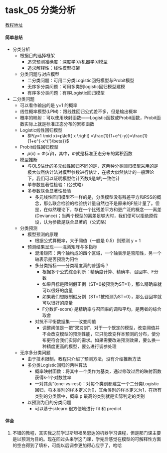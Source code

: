 # task_05 分类分析

[教程地址](https://github.com/Git-Model/Modeling-Universe/blob/main/Data%20Analysis%20and%20Statistical%20Modeling/task_05%20%E5%88%86%E7%B1%BB%E5%88%86%E6%9E%90/%E5%88%86%E7%B1%BB.ipynb)

#### 简单总结
* 分类分析
  * 根据目的选择框架
    * 追求预测准确度：深度学习/机器学习模型
    * 追求解释性：线性模型框架  
  * 分类问题与对应模型
    * 二分类问题：可用二分类Logistic回归模型与Probit模型
    * 无序多分类问题：可用多类别logistic回归模型建模
    * 有序多分类问题：有序Logistic回归模型
* 二分类问题
  * 可以看作输出的是 y=1 的概率
  * 线性概率模型(LPM)：跟线性回归公式差不多，但是输出概率
  * 概率的映射：可以使用映射函数——Logistic函数或Probit函数，Probit函数实际上就是标准正态分布的累积函数
  * Logistic线性回归模型
    * $P(y=1 \mid x)=p\left( x \right) =\frac{1}{1+e^{-y}}=\frac{1}{1+e^{-x^{'}\beta}}$
  * Probit线性回归模型
    * $p(x)=\Phi\left(x^{\prime} \beta\right)$，其中，$\Phi$就是标准正态分布的累积函数
  * 模型推断
    * 与OLS估计的多元线性回归不同的是，这两种分类回归模型采用的是极大似然估计法对模型参数进行估计，在极大似然估计的一般理论下，我们可以证明模型估计系数$\hat{\beta}$是$\beta$的一致估计
    * 单参数显著性检验：(公式略)
    * 多参数联合显著性检验
      * 多元线性回归模型不一样的是，分类模型没有残差平方和RSS的概念，那么联合检验的检验统计量自然也不是原来的F统计量了。但是，在似然理论下，存在一个比残差平方和更广泛的概念——离差(Deviance)；当两个模型的离差足够大时，我们便可以拒绝原假设，认为参数是联合显著的（公式略）
  * 分类预测
    * 模型预测的原理
      * 根据公式算概率，大于阈值（一般是 0.5）则预测 y = 1
    * 预测结果呈现——混淆矩阵与多指标
      * 混淆矩阵：两个轴构成的四个区域，一个轴表示是否阳性，另一个轴表示是否预测为阳性
      * 多分类指标——分类精度真的普适吗？
        * 根据多个公式综合判断：精确度计算、精确率、召回率、F分数
        * 如果目标是限制假正例（ST=0被预测为ST=1），那么精确率就可以很好的度量
        * 如果我们想限制假反例（ST=1被预测为ST=0），那么召回率就可以很好的度量
        * F分数(F-score) 是精确率与召回率的调和平均，是两者的综合取舍
      * 对抗不平衡数据集——改变阈值
        * 调整阈值是一把“双刃剑”，对于一个既定的模型，改变阈值并不会改变模型的预测性能，它只能改变样本预测的分布，使分布更符合我们实际的需求。如果需要改进预测效果，要么换一种精度更高的模型，要么进行调参处理
  * 无序多分类问题
    * 由于技术限制，教程只介绍了预测方法，没有介绍推断方法
    * 多分类Logistic回归的两种算法
      * 概率映射函数：将其中一个类作为基类，通过修改过后的映射函数获得k-1个对数胜率
      * 一对其余”(one-vs-rest)：对每个类别都建立一个二分类Logistic回归，将本类别的样本定义为0，其余类别的样本定义为1，在所有类别的分类器中，概率 p 最高的类别就是实际判定的类别
    * 以预测为目的分类问题
      * 可以基于sklearn 很方便地进行 fit 和 predict
      

#### 体会

1. 不错的教程，其实我之前学过斯坦福吴恩达的机器学习课程，但是那门课主要是以预测为目的。现在回过头来学这门课，学完后感觉在模型的可解释性方面的空白得到了填补，可能以后调参更加得心应手了，哈哈
